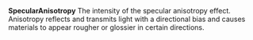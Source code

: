 <tr>
<td><strong>SpecularAnisotropy</strong></td>
<td>The intensity of the specular anisotropy effect. Anisotropy reflects and transmits light with a directional bias and causes materials to appear rougher or glossier in certain directions.</td>
</tr>
